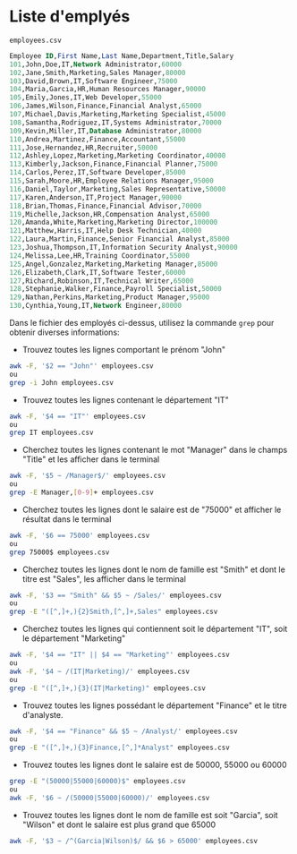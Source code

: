 # Liste d'emplyés

`employees.csv`

```sql
Employee ID,First Name,Last Name,Department,Title,Salary
101,John,Doe,IT,Network Administrator,60000
102,Jane,Smith,Marketing,Sales Manager,80000
103,David,Brown,IT,Software Engineer,75000
104,Maria,Garcia,HR,Human Resources Manager,90000
105,Emily,Jones,IT,Web Developer,55000
106,James,Wilson,Finance,Financial Analyst,65000
107,Michael,Davis,Marketing,Marketing Specialist,45000
108,Samantha,Rodriguez,IT,Systems Administrator,70000
109,Kevin,Miller,IT,Database Administrator,80000
110,Andrea,Martinez,Finance,Accountant,55000
111,Jose,Hernandez,HR,Recruiter,50000
112,Ashley,Lopez,Marketing,Marketing Coordinator,40000
113,Kimberly,Jackson,Finance,Financial Planner,75000
114,Carlos,Perez,IT,Software Developer,85000
115,Sarah,Moore,HR,Employee Relations Manager,95000
116,Daniel,Taylor,Marketing,Sales Representative,50000
117,Karen,Anderson,IT,Project Manager,90000
118,Brian,Thomas,Finance,Financial Advisor,70000
119,Michelle,Jackson,HR,Compensation Analyst,65000
120,Amanda,White,Marketing,Marketing Director,100000
121,Matthew,Harris,IT,Help Desk Technician,40000
122,Laura,Martin,Finance,Senior Financial Analyst,85000
123,Joshua,Thompson,IT,Information Security Analyst,90000
124,Melissa,Lee,HR,Training Coordinator,55000
125,Angel,Gonzalez,Marketing,Marketing Manager,85000
126,Elizabeth,Clark,IT,Software Tester,60000
127,Richard,Robinson,IT,Technical Writer,65000
128,Stephanie,Walker,Finance,Payroll Specialist,50000
129,Nathan,Perkins,Marketing,Product Manager,95000
130,Cynthia,Young,IT,Network Engineer,80000
```

Dans le fichier des employés ci-dessus, utilisez la commande `grep` pour obtenir diverses informations:

- Trouvez toutes les lignes comportant le prénom "John"

```bash
awk -F, '$2 == "John"' employees.csv
ou
grep -i John employees.csv
```

- Trouvez toutes les lignes contenant le département "IT"

```bash
awk -F, '$4 == "IT"' employees.csv
ou
grep IT employees.csv
```

- Cherchez toutes les lignes contenant le mot "Manager" dans le champs "Title" et les afficher dans le terminal

```bash
awk -F, '$5 ~ /Manager$/' employees.csv
ou
grep -E Manager,[0-9]+ employees.csv
```

- Cherchez toutes les lignes dont le salaire est de "75000" et afficher le résultat dans le terminal

```bash
awk -F, '$6 == 75000' employees.csv
ou
grep 75000$ employees.csv
```

- Cherchez toutes les lignes dont le nom de famille est "Smith" et dont le titre est "Sales", les afficher dans le terminal

```bash
awk -F, '$3 == "Smith" && $5 ~ /Sales/' employees.csv
ou
grep -E "([^,]+,){2}Smith,[^,]+,Sales" employees.csv
```

- Cherchez toutes les lignes qui contiennent soit le département "IT", soit le département "Marketing"

```bash
awk -F, '$4 == "IT" || $4 == "Marketing"' employees.csv
ou
awk -F, '$4 ~ /(IT|Marketing)/' employees.csv
ou
grep -E "([^,]+,){3}(IT|Marketing)" employees.csv
```

- Trouvez toutes les lignes possédant le département "Finance" et le titre d'analyste.

```bash
awk -F, '$4 == "Finance" && $5 ~ /Analyst/' employees.csv
ou
grep -E "([^,]+,){3}Finance,[^,]*Analyst" employees.csv
```

- Trouvez toutes les lignes dont le salaire est de 50000, 55000 ou 60000

```bash
grep -E "(50000|55000|60000)$" employees.csv
ou
awk -F, '$6 ~ /(50000|55000|60000)/' employees.csv
```

- Trouvez toutes les lignes dont le nom de famille est soit "Garcia", soit "Wilson" et dont le salaire est plus grand que 65000

```bash
awk -F, '$3 ~ /^(Garcia|Wilson)$/ && $6 > 65000' employees.csv
```
